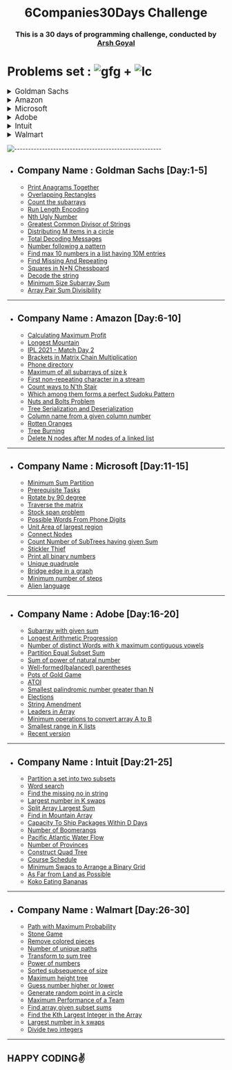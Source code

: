 ## <h1 align="center">6Companies30Days Challenge</h1>

### <h3 align="center"> This is a 30 days of programming challenge, conducted by [Arsh Goyal](https://bit.ly/arshgoyalyt)</h3> 

## <h1 align="left">Problems set : ![gfg](https://user-images.githubusercontent.com/87390353/151700772-2cd86305-71c2-4467-86c5-7e79164e7c81.svg) + ![lc](https://user-images.githubusercontent.com/87390353/151700886-72761ff4-face-4edc-a84d-fbb3aa029b4a.svg)</h1>
<details>
<summary style="font-size: 1.2em">Goldman Sachs</summary>

[Questions](https://docs.google.com/document/d/1gArkit3S_KXNfl01XSE0HLqpLR2gbh2mJ8ftsxKVd24/edit)
</details>

<details>
<summary style="font-size: 1.2em">Amazon</summary>

[Questions](https://docs.google.com/document/d/1KH9GVaUCET-y5SL5sg6DAnon9XwRRW-sPiyJ2p7FRLs/edit)
</details>

<details>
<summary style="font-size: 1.2em">Microsoft</summary>

[Questions](https://docs.google.com/document/d/1sSyOTeZBVJExf0oytLVGk6Z34h1usFm4QRkr1Wb5ouk/edit)
</details>

<details>
<summary style="font-size: 1.2em">Adobe</summary>

[Questions](https://docs.google.com/document/d/1cEAe63fC3YMJRwKmCoVOIXFUaFv5LqNXedxaGpaqd6U/edit)
</details>

<details>
<summary style="font-size: 1.2em">Intuit</summary>

[Questions](https://docs.google.com/document/d/18oi6OlvcL3wYn20Jb9crW7NO4cGkL6vUfTvplNDGkTw/edit)
</details>

<details>
<summary style="font-size: 1.2em">Walmart</summary>

[Questions](https://docs.google.com/document/d/1XsyXdufDAK1C6PbC0KNeO95ydbH8qlsGnkyThkS-1bs/edit)
</details>


![-----------------------------------------------------](https://raw.githubusercontent.com/andreasbm/readme/master/assets/lines/rainbow.png)
- ## Company Name : Goldman Sachs [Day:1-5]
  - [Print Anagrams Together](https://github.com/pilipi-puu-puu/6companies30Days/blob/main/Goldman%20Sachs/print_anagram.cpp)
  - [Overlapping Rectangles](https://github.com/pilipi-puu-puu/6companies30Days/blob/main/Goldman%20Sachs/overlapping_rectangles.cpp)
  - [Count the subarrays](https://github.com/pilipi-puu-puu/6companies30Days/blob/main/Goldman%20Sachs/Count_the_subarrays.cpp)
  - [Run Length Encoding](https://github.com/pilipi-puu-puu/6companies30Days/blob/main/Goldman%20Sachs/run_length_encoding.cpp)
  - [Nth Ugly Number](https://github.com/pilipi-puu-puu/6companies30Days/blob/main/Goldman%20Sachs/ugly_number.cpp)
  - [Greatest Common Divisor of Strings](https://github.com/pilipi-puu-puu/6companies30Days/blob/main/Goldman%20Sachs/greatest_common_div.cpp)
  - [Distributing M items in a circle](https://github.com/pilipi-puu-puu/6companies30Days/blob/main/Goldman%20Sachs/distribute_mitems.cpp)
  - [Total Decoding Messages](https://github.com/pilipi-puu-puu/6companies30Days/blob/main/Goldman%20Sachs/total_decoding_msg.cpp)
  - [Number following a pattern](https://github.com/pilipi-puu-puu/6companies30Days/blob/main/Goldman%20Sachs/number_following_pattern.cpp)
  - [Find max 10 numbers in a list having 10M entries](https://github.com/pilipi-puu-puu/6companies30Days/blob/main/Goldman%20Sachs/max_10_num_in_list.cpp)
  - [Find Missing And Repeating](https://github.com/pilipi-puu-puu/6companies30Days/blob/main/Goldman%20Sachs/find_missing_repeating.cpp)
  - [Squares in N*N Chessboard](https://github.com/pilipi-puu-puu/6companies30Days/blob/main/Goldman%20Sachs/squares_in_chessboard.cpp)
  - [Decode the string](https://github.com/pilipi-puu-puu/6companies30Days/blob/main/Goldman%20Sachs/decode_the_string.cpp)
  - [Minimum Size Subarray Sum](https://github.com/pilipi-puu-puu/6companies30Days/blob/main/Goldman%20Sachs/minimum_size_subarrays.cpp)
  - [Array Pair Sum Divisibility](https://github.com/pilipi-puu-puu/6companies30Days/blob/main/Goldman%20Sachs/pair_sum_divisibility.cpp)

---
    
- ## Company Name : Amazon [Day:6-10]
  - [Calculating Maximum Profit](https://github.com/pilipi-puu-puu/6companies30Days/blob/main/Amazon/maximum_profit.cpp)
  - [Longest Mountain](https://github.com/pilipi-puu-puu/6companies30Days/blob/main/Amazon/longest_mountain.cpp)
  - [IPL 2021 - Match Day 2](https://github.com/pilipi-puu-puu/6companies30Days/blob/main/Amazon/IPL_2021.cpp)
  - [Brackets in Matrix Chain Multiplication](https://github.com/pilipi-puu-puu/6companies30Days/blob/main/Amazon/matrix_chain.cpp)
  - [Phone directory](https://github.com/pilipi-puu-puu/6companies30Days/blob/main/Amazon/phone_directory.cpp)
  - [Maximum of all subarrays of size k](https://github.com/pilipi-puu-puu/6companies30Days/blob/main/Amazon/max_subarray.cpp)
  - [First non-repeating character in a stream](https://github.com/pilipi-puu-puu/6companies30Days/blob/main/Amazon/non_repeating.cpp)
  - [Count ways to N'th Stair](https://github.com/pilipi-puu-puu/6companies30Days/blob/main/Amazon/Nth_stair.cpp)
  - [Which among them forms a perfect Sudoku Pattern](https://github.com/pilipi-puu-puu/6companies30Days/blob/main/Amazon/validSudoku.cpp)
  - [Nuts and Bolts Problem](https://github.com/pilipi-puu-puu/6companies30Days/blob/main/Amazon/nuts_bolts.cpp)
  - [Tree Serialization and Deserialization](https://github.com/pilipi-puu-puu/6companies30Days/blob/main/Amazon/serialize_deserialize.cpp)
  - [Column name from a given column number](https://github.com/pilipi-puu-puu/6companies30Days/blob/main/Amazon/coloumn_number.cpp)
  - [Rotten Oranges](https://github.com/pilipi-puu-puu/6companies30Days/blob/main/Amazon/rottenoranges.cpp)
  - [Tree Burning ](https://github.com/pilipi-puu-puu/6companies30Days/blob/main/Amazon/burningTree.cpp)
  - [Delete N nodes after M nodes of a linked list](https://github.com/pilipi-puu-puu/6companies30Days/blob/main/Amazon/delete_N_nodes_after_M_nodes.cpp)

---

- ## Company Name : Microsoft [Day:11-15]
  - [Minimum Sum Partition](https://github.com/pilipi-puu-puu/6companies30Days/blob/main/Microsoft/Min_sum_partition.cpp)
  - [Prerequisite Tasks](https://github.com/pilipi-puu-puu/6companies30Days/blob/main/Microsoft/Prerequisite_tasks.cpp)
  - [Rotate by 90 degree](https://github.com/pilipi-puu-puu/6companies30Days/blob/main/Microsoft/rotate_90.cpp)
  - [Traverse the matrix](https://github.com/pilipi-puu-puu/6companies30Days/blob/main/Microsoft/spirally_traverse_matrix.cpp)
  - [Stock span problem](https://github.com/pilipi-puu-puu/6companies30Days/blob/main/Microsoft/stock_span.cpp)
  - [Possible Words From Phone Digits](https://github.com/pilipi-puu-puu/6companies30Days/blob/main/Microsoft/possible_words_frm_phn_digits.cpp)
  - [Unit Area of largest region](https://github.com/pilipi-puu-puu/6companies30Days/blob/main/Microsoft/unit_area_largest_region.cpp)
  - [Connect Nodes](https://github.com/pilipi-puu-puu/6companies30Days/blob/main/Microsoft/connect_nodes.cpp)
  - [Count Number of SubTrees having given Sum](https://github.com/pilipi-puu-puu/6companies30Days/blob/main/Microsoft/count_subtrees.cpp)
  - [Stickler Thief](https://github.com/pilipi-puu-puu/6companies30Days/blob/main/Microsoft/Stickler_thief.cpp)
  - [Print all binary numbers](https://github.com/pilipi-puu-puu/6companies30Days/blob/main/Microsoft/binary_numbers.cpp)
  - [Unique quadruple](https://github.com/pilipi-puu-puu/6companies30Days/blob/main/Microsoft/unique_quadruple.cpp)
  - [Bridge edge in a graph](https://github.com/pilipi-puu-puu/6companies30Days/blob/main/Microsoft/bridge_edges_graph.cpp)
  - [Minimum number of steps](https://github.com/pilipi-puu-puu/6companies30Days/blob/main/Microsoft/min_steps.cpp)
  - [Alien language](https://github.com/pilipi-puu-puu/6companies30Days/blob/main/Microsoft/alien_dictionary.cpp)

---

- ## Company Name : Adobe [Day:16-20]
  - [Subarray with given sum](https://github.com/pilipi-puu-puu/6companies30Days/blob/main/Adobe/Subarray_with_given_sum.cpp)
  - [Longest Arithmetic Progression](https://github.com/pilipi-puu-puu/6companies30Days/blob/main/Adobe/LLAP.cpp)
  - [Number of distinct Words with k maximum contiguous vowels](https://github.com/pilipi-puu-puu/6companies30Days/blob/main/Adobe/Distinctwords.cpp)
  - [Partition Equal Subset Sum](https://github.com/pilipi-puu-puu/6companies30Days/blob/main/Adobe/partitionequal_subset_sum.cpp)
  - [Sum of power of natural number](https://github.com/pilipi-puu-puu/6companies30Days/blob/main/Adobe/sum_of_power_of_natural_num.cpp)
  - [Well-formed(balanced) parentheses](https://github.com/pilipi-puu-puu/6companies30Days/blob/main/Adobe/generate_parenthesis.cpp)
  - [Pots of Gold Game](https://github.com/pilipi-puu-puu/6companies30Days/blob/main/Adobe/pots_of_gold_game.cpp)
  - [ATOI](https://github.com/pilipi-puu-puu/6companies30Days/blob/main/Adobe/ATOI.cpp)
  - [Smallest palindromic number greater than N ](https://github.com/pilipi-puu-puu/6companies30Days/blob/main/Adobe/higher_palindrome_number.cpp)
  - [Elections](https://github.com/pilipi-puu-puu/6companies30Days/blob/main/Adobe/Elections.cpp)
  - [String Amendment](https://github.com/pilipi-puu-puu/6companies30Days/blob/main/Adobe/String%20Amendment.cpp)
  - [Leaders in Array](https://github.com/pilipi-puu-puu/6companies30Days/blob/main/Adobe/leaders_in_array.cpp)
  - [Minimum operations to convert array A to B](https://github.com/pilipi-puu-puu/6companies30Days/blob/main/Adobe/min_operations.cpp)
  - [Smallest range in K lists](https://github.com/pilipi-puu-puu/6companies30Days/blob/main/Adobe/smallest_range.cpp)
  - [Recent version](https://github.com/pilipi-puu-puu/6companies30Days/blob/main/Adobe/recent_version.cpp)


---

- ## Company Name : Intuit [Day:21-25]
  - [Partition a set into two subsets](https://github.com/pilipi-puu-puu/6companies30Days/blob/main/Intuit/Set_partition.cpp)
  - [Word search](https://github.com/pilipi-puu-puu/6companies30Days/blob/main/Intuit/word_search.cpp)
  - [Find the missing no in string](https://github.com/pilipi-puu-puu/6companies30Days/blob/main/Intuit/Missing_no_in_string.cpp)
  - [Largest number in K swaps](https://github.com/pilipi-puu-puu/6companies30Days/blob/main/Intuit/largestnum_k_swaps.cpp)
  - [Split Array Largest Sum](https://github.com/pilipi-puu-puu/6companies30Days/blob/main/Intuit/split_array.cpp)
  - [Find in Mountain Array](https://github.com/pilipi-puu-puu/6companies30Days/blob/main/Intuit/find_in_mountain_array.cpp)
  - [Capacity To Ship Packages Within D Days](https://github.com/pilipi-puu-puu/6companies30Days/blob/main/Intuit/ship_packages.cpp)
  - [Number of Boomerangs](https://github.com/pilipi-puu-puu/6companies30Days/blob/main/Intuit/no_of_boomerang.cpp)
  - [Pacific Atlantic Water Flow](https://github.com/pilipi-puu-puu/6companies30Days/blob/main/Intuit/pacifice_atlantic_waterflow.cpp)
  - [Number of Provinces](https://github.com/pilipi-puu-puu/6companies30Days/blob/main/Intuit/no_of_provinces.cpp)
  - [Construct Quad Tree](https://github.com/pilipi-puu-puu/6companies30Days/blob/main/Intuit/quad_tree.cpp)
  - [Course Schedule](https://github.com/pilipi-puu-puu/6companies30Days/blob/main/Intuit/course_schedule.cpp)
  - [Minimum Swaps to Arrange a Binary Grid](https://github.com/pilipi-puu-puu/6companies30Days/blob/main/Intuit/minimum_swaps.cpp)
  - [As Far from Land as Possible](https://github.com/pilipi-puu-puu/6companies30Days/blob/main/Intuit/asfarpossible.cpp)
  - [Koko Eating Bananas](https://github.com/pilipi-puu-puu/6companies30Days/blob/main/Intuit/koko_eating_banana.cpp)

---

- ## Company Name : Walmart [Day:26-30]
  - [Path with Maximum Probability](https://github.com/pilipi-puu-puu/6companies30Days/blob/main/Walmart/path_max_prob.cpp)
  - [Stone Game](https://github.com/pilipi-puu-puu/6companies30Days/blob/main/Walmart/stonegame.cpp)
  - [Remove colored pieces](https://github.com/pilipi-puu-puu/6companies30Days/blob/main/Walmart/removed_color.cpp)
  - [Number of unique paths](https://github.com/pilipi-puu-puu/6companies30Days/blob/main/Walmart/no_of_unique_paths.cpp)
  - [Transform to sum tree](https://github.com/pilipi-puu-puu/6companies30Days/blob/main/Walmart/transform_sum_tree.cpp)
  - [Power of numbers](https://github.com/pilipi-puu-puu/6companies30Days/blob/main/Walmart/power_of_num.cpp)
  - [Sorted subsequence of size](https://github.com/pilipi-puu-puu/6companies30Days/blob/main/Walmart/sorted_subseq.cpp)
  - [Maximum height tree](https://github.com/pilipi-puu-puu/6companies30Days/blob/main/Walmart/max_height_tree.cpp)
  - [Guess number higher or lower](https://github.com/pilipi-puu-puu/6companies30Days/blob/main/Walmart/guess_number_high_low.cpp)
  - [Generate random point in a circle](https://github.com/pilipi-puu-puu/6companies30Days/blob/main/Walmart/generate_randompoints.cpp)
  - [Maximum Performance of a Team](https://github.com/pilipi-puu-puu/6companies30Days/blob/main/Walmart/max_performance.cpp)
  - [Find array given subset sums](https://github.com/pilipi-puu-puu/6companies30Days/blob/main/Walmart/find_array_given_subset.cpp)
  - [Find the Kth Largest Integer in the Array](https://github.com/pilipi-puu-puu/6companies30Days/blob/main/Walmart/kth_largest_ele.cpp)
  - [Largest number in k swaps](https://github.com/pilipi-puu-puu/6companies30Days/blob/main/Walmart/largest_num_inKswaps.cpp)
  - [Divide two integers](https://github.com/pilipi-puu-puu/6companies30Days/blob/main/Walmart/divide_two_int.cpp)
  
---

## HAPPY CODING✌️
